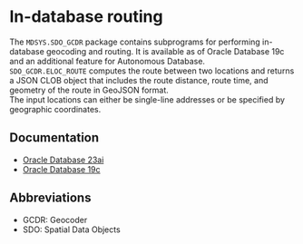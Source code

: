 # In-database routing

The `MDSYS.SDO_GCDR` package contains subprograms for performing in-database geocoding and routing. It is available as of Oracle Database 19c and an additional feature for Autonomous Database.  
`SDO_GCDR.ELOC_ROUTE` computes the route between two locations and returns a JSON CLOB object that includes the route distance, route time, and geometry of the route in GeoJSON format.  
The input locations can either be single-line addresses or be specified by geographic coordinates.

## Documentation

* [Oracle Database 23ai](https://docs.oracle.com/en/database/oracle/oracle-database/23/spatl/sdo_gcdr-package-geocoding.html)
* [Oracle Database 19c](https://docs.oracle.com/en/database/oracle/oracle-database/19/spatl/SDO_GCDR-reference.html)

## Abbreviations

* GCDR: Geocoder
* SDO: Spatial Data Objects
